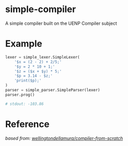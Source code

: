 # simple-compiler
A simple compiler built on the UENP Compiler subject

# Example
```py
lexer = simple_lexer.SimpleLexer(
    '$x = (2 - 2) + 2/5;'
    '$y = 2 * 10 + 1;'
    '$z = ($x + $y) * 5;'
    '$p = 3.14 - $z;'
    'print($p);'
)
parser = simple_parser.SimpleParser(lexer)
parser.prog()

# stdout: -103.86
```

# Reference

*based from: [wellingtondellamura/compiler-from-scratch](https://github.com/wellingtondellamura/compiler-from-scratch/tree/master/)*
